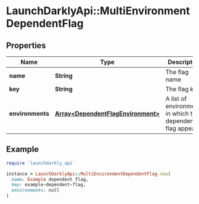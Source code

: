 # LaunchDarklyApi::MultiEnvironmentDependentFlag

## Properties

| Name | Type | Description | Notes |
| ---- | ---- | ----------- | ----- |
| **name** | **String** | The flag name | [optional] |
| **key** | **String** | The flag key |  |
| **environments** | [**Array&lt;DependentFlagEnvironment&gt;**](DependentFlagEnvironment.md) | A list of environments in which the dependent flag appears |  |

## Example

```ruby
require 'launchdarkly_api'

instance = LaunchDarklyApi::MultiEnvironmentDependentFlag.new(
  name: Example dependent flag,
  key: example-dependent-flag,
  environments: null
)
```

